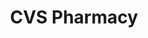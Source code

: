 ---
title: "CVS Pharmacy"
url: /marietta/cvs-pharmacy-powder-springs-road-southwest/
shop: convenience
---